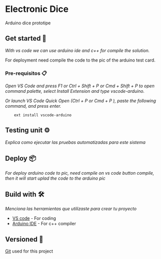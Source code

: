 # Electronic Dice

Arduino dice prototipe

## Get started 🚀

_With vs code we can use arduino ide and c++ for compile the solution._

For deployment need compile the code to the pic of the arduino test card.


### Pre-requisitos 📋

_Open VS Code and press F1 or Ctrl + Shift + P or Cmd + Shift + P to open command palette, select Install Extension and type vscode-arduino._

_Or launch VS Code Quick Open (Ctrl + P or Cmd + P ), paste the following command, and press enter._

```
    ext install vscode-arduino
```

## Testing unit ⚙️

_Explica como ejecutar las pruebas automatizadas para este sistema_

## Deploy 📦

_For deploy arduino code to pic, need compile on vs code button compile, then it will start uplad the code to the arduino pic_

## Build with 🛠️

_Menciona las herramientas que utilizaste para crear tu proyecto_

* [VS code](https://code.visualstudio.com/download) - For coding
* [Arduino IDE](https://www.arduino.cc/en/software) - For c++ compiler

## Versioned 📌

[Git](https://git-scm.com/downloads) used for this project

